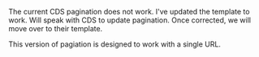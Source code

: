 The current CDS pagination does not work. I've updated the template to work. Will speak with CDS to update pagination.
Once corrected, we will move over to their template.

This version of pagiation  is designed to  work with a single URL.
